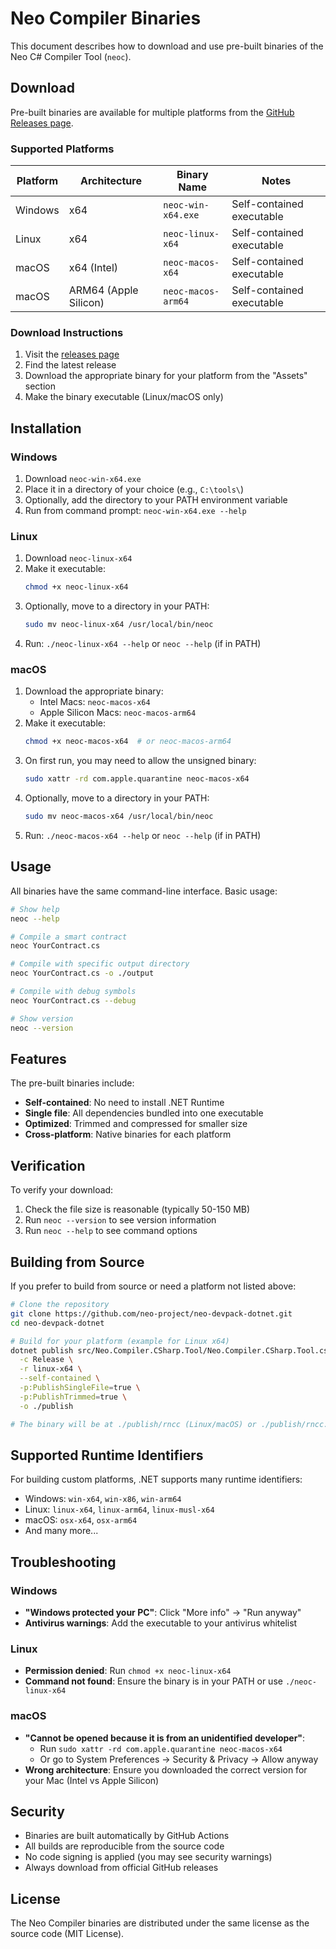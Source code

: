 # Neo Compiler Binaries

This document describes how to download and use pre-built binaries of the Neo C# Compiler Tool (`neoc`).

## Download

Pre-built binaries are available for multiple platforms from the [GitHub Releases page](https://github.com/neo-project/neo-devpack-dotnet/releases).

### Supported Platforms

| Platform | Architecture | Binary Name | Notes |
|----------|-------------|-------------|-------|
| Windows | x64 | `neoc-win-x64.exe` | Self-contained executable |
| Linux | x64 | `neoc-linux-x64` | Self-contained executable |
| macOS | x64 (Intel) | `neoc-macos-x64` | Self-contained executable |
| macOS | ARM64 (Apple Silicon) | `neoc-macos-arm64` | Self-contained executable |

### Download Instructions

1. Visit the [releases page](https://github.com/neo-project/neo-devpack-dotnet/releases)
2. Find the latest release
3. Download the appropriate binary for your platform from the "Assets" section
4. Make the binary executable (Linux/macOS only)

## Installation

### Windows

1. Download `neoc-win-x64.exe`
2. Place it in a directory of your choice (e.g., `C:\tools\`)
3. Optionally, add the directory to your PATH environment variable
4. Run from command prompt: `neoc-win-x64.exe --help`

### Linux

1. Download `neoc-linux-x64`
2. Make it executable:
   ```bash
   chmod +x neoc-linux-x64
   ```
3. Optionally, move to a directory in your PATH:
   ```bash
   sudo mv neoc-linux-x64 /usr/local/bin/neoc
   ```
4. Run: `./neoc-linux-x64 --help` or `neoc --help` (if in PATH)

### macOS

1. Download the appropriate binary:
   - Intel Macs: `neoc-macos-x64`
   - Apple Silicon Macs: `neoc-macos-arm64`
2. Make it executable:
   ```bash
   chmod +x neoc-macos-x64  # or neoc-macos-arm64
   ```
3. On first run, you may need to allow the unsigned binary:
   ```bash
   sudo xattr -rd com.apple.quarantine neoc-macos-x64
   ```
4. Optionally, move to a directory in your PATH:
   ```bash
   sudo mv neoc-macos-x64 /usr/local/bin/neoc
   ```
5. Run: `./neoc-macos-x64 --help` or `neoc --help` (if in PATH)

## Usage

All binaries have the same command-line interface. Basic usage:

```bash
# Show help
neoc --help

# Compile a smart contract
neoc YourContract.cs

# Compile with specific output directory
neoc YourContract.cs -o ./output

# Compile with debug symbols
neoc YourContract.cs --debug

# Show version
neoc --version
```

## Features

The pre-built binaries include:

- **Self-contained**: No need to install .NET Runtime
- **Single file**: All dependencies bundled into one executable
- **Optimized**: Trimmed and compressed for smaller size
- **Cross-platform**: Native binaries for each platform

## Verification

To verify your download:

1. Check the file size is reasonable (typically 50-150 MB)
2. Run `neoc --version` to see version information
3. Run `neoc --help` to see command options

## Building from Source

If you prefer to build from source or need a platform not listed above:

```bash
# Clone the repository
git clone https://github.com/neo-project/neo-devpack-dotnet.git
cd neo-devpack-dotnet

# Build for your platform (example for Linux x64)
dotnet publish src/Neo.Compiler.CSharp.Tool/Neo.Compiler.CSharp.Tool.csproj \
  -c Release \
  -r linux-x64 \
  --self-contained \
  -p:PublishSingleFile=true \
  -p:PublishTrimmed=true \
  -o ./publish

# The binary will be at ./publish/rncc (Linux/macOS) or ./publish/rncc.exe (Windows)
```

## Supported Runtime Identifiers

For building custom platforms, .NET supports many runtime identifiers:

- Windows: `win-x64`, `win-x86`, `win-arm64`
- Linux: `linux-x64`, `linux-arm64`, `linux-musl-x64`
- macOS: `osx-x64`, `osx-arm64`
- And many more...

## Troubleshooting

### Windows

- **"Windows protected your PC"**: Click "More info" → "Run anyway"
- **Antivirus warnings**: Add the executable to your antivirus whitelist

### Linux

- **Permission denied**: Run `chmod +x neoc-linux-x64`
- **Command not found**: Ensure the binary is in your PATH or use `./neoc-linux-x64`

### macOS

- **"Cannot be opened because it is from an unidentified developer"**: 
  - Run `sudo xattr -rd com.apple.quarantine neoc-macos-x64`
  - Or go to System Preferences → Security & Privacy → Allow anyway
- **Wrong architecture**: Ensure you downloaded the correct version for your Mac (Intel vs Apple Silicon)

## Security

- Binaries are built automatically by GitHub Actions
- All builds are reproducible from the source code
- No code signing is applied (you may see security warnings)
- Always download from official GitHub releases

## License

The Neo Compiler binaries are distributed under the same license as the source code (MIT License).